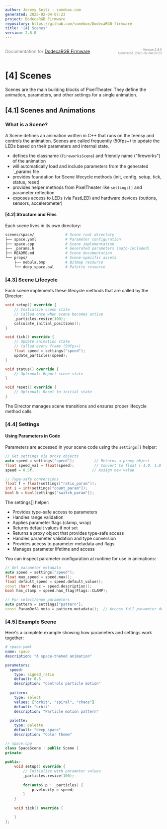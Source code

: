 ```yaml
---
author: Jeremy Seitz - somebox.com
generated: 2025-02-04 07:23
project: DodecaRGB Firmware
repository: https://github.com/somebox/DodecaRGB-firmware
title: '[4] Scenes'
version: 2.8.0
---
```


<div style="display: flex; justify-content: space-between; align-items: center;">
            <div>
                <p style="font-size: 1.0em; color: #888;">Documentation for <a href="https://github.com/somebox/DodecaRGB-firmware">DodecaRGB Firmware</a></p>
            </div>
            <div style="text-align: right; font-size: 0.7em; color: #888;">
                <p>Version 2.8.0<br/>
                Generated: 2025-02-04 07:23</p>
            </div>
          </div>

# [4] Scenes

Scenes are the main building blocks of PixelTheater. They define the animation, parameters, and other settings for a single animation.

## [4.1] Scenes and Animations

### What is a Scene?

A Scene defines an animation written in C++ that runs on the teensy and controls the animation. Scenes are called frequently (50fps+) to update the LEDs based on their parameters and internal state.

- defines the classname (`FireworksScene`) and friendly name ("fireworks") of the animation
- will automatically load and include parameters from the generated `_params file
- provides foundation for Scene lifecycle methods (init, config, setup, tick, status, reset)
- provides helper methods from PixelTheater like `settings[]` and parameter reflection
- exposes access to LEDs (via FastLED) and hardware devices (buttons, sensors, accelerometer)

#### [4.2] Structure and Files

Each scene lives in its own directory:

```bash
scenes/space/              # Scene root directory
├── space.yaml             # Parameter configuration
├── space.cpp              # Scene implementation 
├── _params.h              # Generated parameters (auto-included)
├── README.md              # Scene documentation
└── props/                 # Scene-specific assets
    ├── nebula.bmp         # Bitmap resource
    └── deep_space.pal     # Palette resource
```

### [4.3] Scene Lifecycle

Each scene implements these lifecycle methods that are called by the Director:

```cpp
void setup() override {
    // Initialize scene state
    // Called once when scene becomes active
    _particles.resize(100);
    calculate_initial_positions();
}

void tick() override {
    // Update animation state
    // Called every frame (50fps+)
    float speed = settings("speed");
    update_particles(speed);
}

void status() override {
    // Optional: Report scene state
} 

void reset() override {
    // Optional: Reset to initial state
}
```

The Director manages scene transitions and ensures proper lifecycle method calls.


### [4.4] Settings

#### Using Parameters in Code

Parameters are accessed in your scene code using the `settings[]` helper:

```cpp
// Get settings via proxy objects
auto speed = settings["speed"];         // Returns a proxy object
float speed_val = float(speed);         // Convert to float [-1.0, 1.0]
speed = 0.5f;                          // Assign new value

// Type-safe conversions
float f = float(settings["ratio_param"]);
int i = int(settings["count_param"]);
bool b = bool(settings["switch_param"]);
```

The settings[] helper:

- Provides type-safe access to parameters
- Handles range validation
- Applies parameter flags (clamp, wrap)
- Returns default values if not set
- Returns a proxy object that provides type-safe access
- Handles parameter validation and type conversion
- Provides access to parameter metadata and flags
- Manages parameter lifetime and access

You can inspect parameter configuration at runtime for use in animations:

```cpp
// Get parameter metadata
auto speed = settings["speed"];
float max_speed = speed.max();
float default_speed = speed.default_value();
const char* desc = speed.description();
bool has_clamp = speed.has_flag(Flags::CLAMP);

// For select/enum parameters
auto pattern = settings["pattern"];
const ParamDef& meta = pattern.metadata();  // Access full parameter definition
```

### [4.5] Example Scene

Here's a complete example showing how parameters and settings work together:

```yaml
# space.yaml
name: space
description: "A space-themed animation"

parameters:
  speed:
    type: signed_ratio
    default: 0.5
    description: "Controls particle motion"
  
  pattern:
    type: select
    values: ["orbit", "spiral", "chaos"]
    default: "orbit"
    description: "Particle motion pattern"
  
  palette:
    type: palette
    default: "deep_space"
    description: "Color theme"
```

```cpp
// space.cpp
class SpaceScene : public Scene {
private:
    
public:
    void setup() override {
        // Initialize with parameter values
        _particles.resize(100);
        
        for(auto& p : _particles) {
            p.velocity = speed;
        }
    }
    
    void tick() override {

    }
};
```